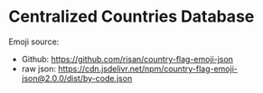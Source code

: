 # Centralized Countries Database

Emoji source:
- Github: https://github.com/risan/country-flag-emoji-json
- raw json: https://cdn.jsdelivr.net/npm/country-flag-emoji-json@2.0.0/dist/by-code.json


